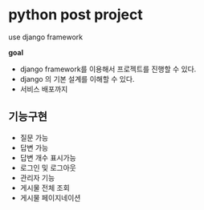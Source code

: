 # python post project

use django framework

**goal**
- django framework를 이용해서 프로젝트를 진행할 수 있다.
- django 의 기본 설계를 이해할 수 있다.
- 서비스 배포까지

## 기능구현

- 질문 가능
- 답변 가능
- 답변 개수 표시가능
- 로그인 및 로그아웃
- 관리자 기능
- 게시물 전체 조회
- 게시물 페이지네이션